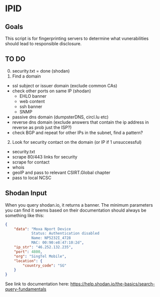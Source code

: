 # IPID

## Goals

This script is for fingerprinting servers to determine what vunerabilities should lead to responsible disclosure. 


## TO DO
0. security.txt = done (shodan)
1. Find a domain
- ssl subject or issuer domain (exclude common CAs)
- check other ports on same IP (shodan)
    - EHLO banner
    - web content
    - ssh banner
    - SNMP
- passive dns domain (dumpsterDNS, circl.lu etc)
- reverse dns domain (exclude answers that contain the ip address in reverse as prob just the ISP?)
- check BGP and repeat for other IPs in the subnet, find a pattern?

2. Look for security contact on the domain (or IP if 1 unsuccessful)
- security.txt
- scrape 80/443 links for security
- scrape for contact
- whois
- geoIP and pass to relevant CSIRT.Global chapter
- pass to local NCSC

## Shodan Input

When you query shodan.io, it returns a banner. 
The minimum parameters you can find it seems based on their documentation should always be something like this: 

```json
{
    "data": "Moxa Nport Device
            Status: Authentication disabled
            Name: NP5232I_4728
            MAC: 00:90:e8:47:10:2d",
    "ip_str": "46.252.132.235",
    "port": 4800,
    "org": "SingTel Mobile",
    "location": {
        "country_code": "SG"
    }
}
```
See link to documentation here: https://help.shodan.io/the-basics/search-query-fundamentals